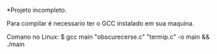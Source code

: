 *Projeto incompleto.

Para compilar é necessario ter o GCC instalado em sua maquina.

Comano no Linux:
$ gcc main "obscurecerse.c" "termip.c" -o main && ./main
